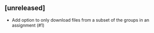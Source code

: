 ## [unreleased]

- Add option to only download files from a subset of the groups in an assignment (#1) 